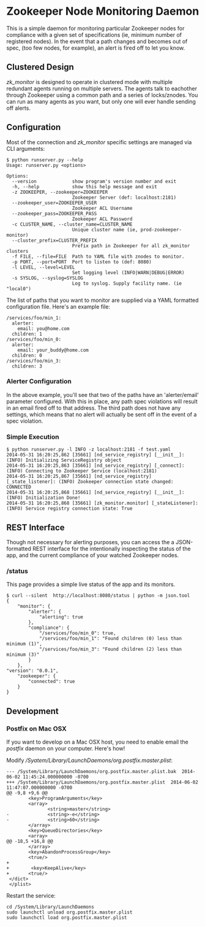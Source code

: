 # Zookeeper Node Monitoring Daemon

This is a simple daemon for monitoring particular Zookeeper nodes for
compliance with a given set of specifications (ie, minimum number of
registered nodes). In the event that a path changes and becomes out of
spec, (too few nodes, for example), an alert is fired off to let you know.

## Clustered Design

*zk_monitor* is designed to operate in clustered mode with multiple redundant
agents running on multiple servers. The agents talk to eachother through
Zookeeper using a common path and a series of locks/znodes. You can run as
many agents as you want, but only one will ever handle sending off alerts.

## Configuration

Most of the connection and *zk_monitor* specific settings are managed via
CLI arguments:

    $ python runserver.py --help
    Usage: runserver.py <options>
    
    Options:
      --version             show program's version number and exit
      -h, --help            show this help message and exit
      -z ZOOKEEPER, --zookeeper=ZOOKEEPER
                            Zookeeper Server (def: localhost:2181)
      --zookeeper_user=ZOOKEEPER_USER
                            Zookeeper ACL Username
      --zookeeper_pass=ZOOKEEPER_PASS
                            Zookeeper ACL Password
      -c CLUSTER_NAME, --cluster_name=CLUSTER_NAME
                            Unique cluster name (ie, prod-zookeeper-monitor)
      --cluster_prefix=CLUSTER_PREFIX
                            Prefix path in Zookeeper for all zk_monitor clusters
      -f FILE, --file=FILE  Path to YAML file with znodes to monitor.
      -p PORT, --port=PORT  Port to listen to (def: 8080)
      -l LEVEL, --level=LEVEL
                            Set logging level (INFO|WARN|DEBUG|ERROR)
      -s SYSLOG, --syslog=SYSLOG
                            Log to syslog. Supply facility name. (ie "local0")

The list of paths that you want to monitor are supplied via a YAML
formatted configuration file. Here's an example file:

    /services/foo/min_1:
      alerter:
        email: you@home.com
      children: 1
    /services/foo/min_0:
      alerter:
        email: your_buddy@home.com
      children: 0
    /services/foo/min_3:
      children: 3

### Alerter Configuration

In the above example, you'll see that two of the paths have an 'alerter/email'
parameter configured. With this in place, any path spec violations will result
in an email fired off to that address. The third path does not have any
settings, which means that no alert will actually be sent off in the event of
a spec violation.

### Simple Execution

    $ python runserver.py -l INFO -z localhost:2181 -f test.yaml
    2014-05-31 16:20:25,862 [35661] [nd_service_registry] [__init__]: (INFO) Initializing ServiceRegistry object
    2014-05-31 16:20:25,863 [35661] [nd_service_registry] [_connect]: (INFO) Connecting to Zookeeper Service (localhost:2181)
    2014-05-31 16:20:25,867 [35661] [nd_service_registry] [_state_listener]: (INFO) Zookeeper connection state changed: CONNECTED
    2014-05-31 16:20:25,868 [35661] [nd_service_registry] [__init__]: (INFO) Initialization Done!
    2014-05-31 16:20:25,868 [35661] [zk_monitor.monitor] [_stateListener]: (INFO) Service registry connection state: True

## REST Interface

Though not necessary for alerting purposes, you can access the a JSON-formatted
REST interface for the intentionally inspecting the status of the app, and
the current compliance of your watched Zookeeper nodes.

### /status

This page provides a simple live status of the app and its monitors.

    $ curl --silent  http://localhost:8080/status | python -m json.tool
    {
        "monitor": {
            "alerter": {
                "alerting": true
            },
            "compliance": {
                "/services/foo/min_0": true,
                "/services/foo/min_1": "Found children (0) less than minimum (1)",
                "/services/foo/min_3": "Found children (2) less than minimum (3)"
            }
        },
    "version": "0.0.1",
        "zookeeper": {
            "connected": true
        }
    }

## Development

### Postfix on Mac OSX

If you want to develop on a Mac OSX host, you need to enable email the
*postfix* daemon on your computer. Here's how!

Modify */Syatem/Library/LaunchDaemons/org.postfix.master.plist*:

    --- /System/Library/LaunchDaemons/org.postfix.master.plist.bak	2014-06-02 11:45:24.000000000 -0700
    +++ /System/Library/LaunchDaemons/org.postfix.master.plist	2014-06-02 11:47:07.000000000 -0700
    @@ -9,8 +9,6 @@
            <key>ProgramArguments</key>
            <array>
                   <string>master</string>
    -              <string>-e</string>
    -              <string>60</string>
            </array>
            <key>QueueDirectories</key>
            <array>
    @@ -18,5 +16,8 @@
            </array>
            <key>AbandonProcessGroup</key>
            <true/>
    +
    +        <key>KeepAlive</key>
    +       <true/>
     </dict>
     </plist>

Restart the service:

    cd /System/Library/LaunchDaemons
    sudo launchctl unload org.postfix.master.plist 
    sudo launchctl load org.postfix.master.plist
